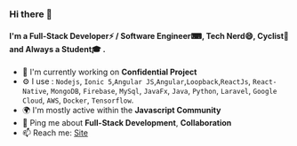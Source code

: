 ### Hi there 👋


#### I'm a Full-Stack Developer⚡ / Software Engineer⌨, Tech Nerd😄, Cyclist🚴 and Always a Student🎓 .

- 🔭 I'm currently working on **Confidential Project**
- ⚙️ I use :  `Nodejs`,  `Ionic 5`,`Angular JS`,`Angular`,`Loopback`,`ReactJs`, `React-Native`, `MongoDB`, `Firebase`, `MySql`, `JavaFx`, `Java`, `Python`, `Laravel`, `Google Cloud`, `AWS`, `Docker`, `Tensorflow`.
- 🌍 I'm mostly active within the **Javascript Community**
- 💬 Ping me about **Full-Stack Development**, **Collaboration**
- 📫 Reach me: [Site](https://lazybrucewayne.github.io/)
